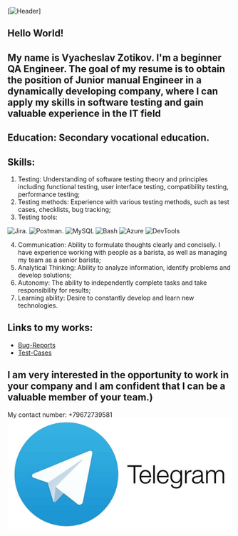 [![Header](https://github.com/LazaRus272/LazaRus272/blob/main/assets/The%20Rock%20The%20Rock%20Meme%20GIF%20-%20The%20Rock%20The%20Rock%20Meme%20Dwayne%20Johnson%20-%20Descobrir%20e%20Compartilhar%20GIFs.gif)]

## Hello World!
## My name is Vyacheslav Zotikov. I'm a beginner QA Engineer. The goal of my resume is to obtain the position of Junior manual Engineer in a dynamically developing company, where I can apply my skills in software testing and gain valuable experience in the IT field

## Education: Secondary vocational education. 

## Skills:
 1) Testing: Understanding of software testing theory and principles including functional testing, user interface testing, compatibility testing, performance testing;
 2) Testing methods: Experience with various testing methods, such as test cases, checklists, bug tracking;
 3) Testing tools: 
 
 ![Jira](https://img.shields.io/badge/-Jira-090909?style=for-the-badge&logo=Jira&logoColor=blue).
 ![Postman](https://img.shields.io/badge/-Postman-090909?style=for-the-badge&logo=Postman&logoColor=Orange).
 ![MySQL](https://img.shields.io/badge/-MySQL-090909?style=for-the-badge&logo=MySQL&logoColor=blue)
 ![Bash](https://img.shields.io/badge/-Bash-090909?style=for-the-badge&logo=Bash&logoColor=blue)
 ![Azure](https://img.shields.io/badge/-Azure-090909?style=for-the-badge&logo=Azure&logoColor=blue)
 ![DevTools](https://img.shields.io/badge/-DevTools-090909?style=for-the-badge&logo=DevTools&logoColor=blue) 
 
 4) Communication: Ability to formulate thoughts clearly and concisely. I have experience working with people as a barista, as well as managing my team as a senior barista;
 5) Analytical Thinking: Ability to analyze information, identify problems and develop solutions;
 6)  Autonomy: The ability to independently complete tasks and take responsibility for results;
 7) Learning ability: Desire to constantly develop and learn new technologies.

 ## Links to my works:
 - [Bug-Reports](https://skyrimm2000-1731152894731.atlassian.net/jira/software/projects/SCRUM/boards/1/backlog?atlOrigin=eyJpIjoiMmY2ZGZkODNmY2M1NGIxNzhhY2I5NWI4MGUyZjJkNjgiLCJwIjoiaiJ9)
 - [Test-Cases](https://app.qase.io/project/SFR?case=30&previewMode=side&suite=4&tab=)
 
## I am very interested in the opportunity to work in your company and I am confident that I can be a valuable member of your team.)

My contact number: +79672739581
[![Telegram](https://github.com/LazaRus272/LazaRus272/blob/main/assets/telegram.jpg)](https://t.me/VShredinger)


